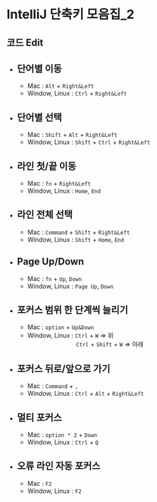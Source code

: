# IntelliJ 단축키 모음집_2

## 코드 Edit

- ## **단어별 이동**

  - Mac : ```Alt``` + ```Right&Left```
  - Window, Linux : ```Ctrl``` + ```Right&Left```


- ## **단어별 선택**

  - Mac : ```Shift``` + ```Alt``` + ```Right&Left```
  - Window, Linux : ```Shift``` + ```Ctrl``` + ```Right&Left```


- ## **라인 첫/끝 이동**

  - Mac : ```fn``` + ```Right&Left```
  - Window, Linux : ```Home```, ```End```


- ## **라인 전체 선택**

  - Mac : ```Command``` + ```Shift``` + ```Right&Left```
  - Window, Linux : ```Shift``` + ```Home```, ```End```


- ## **Page Up/Down**

  - Mac : ```fn``` + ```Up```, ```Down```
  - Window, Linux : ```Page Up```, ```Down```


- ## **포커스 범위 한 단계씩 늘리기**

  - Mac : ```option``` + ```Up&Down```
  - Window, Linux : ```Ctrl``` + ```W``` => 위 <br/>
&nbsp;&nbsp;&nbsp;&nbsp;&nbsp;&nbsp;&nbsp;&nbsp;&nbsp;&nbsp;&nbsp;&nbsp;&nbsp;&nbsp;&nbsp;&nbsp;&nbsp;&nbsp;&nbsp;&nbsp;&nbsp;&nbsp;&nbsp;&nbsp;&nbsp;&nbsp;&nbsp;&nbsp;```Ctrl``` + ```Shift``` + ```W``` => 아래


- ## **포커스 뒤로/앞으로 가기**

  - Mac : ```Command``` + ```,```
  - Window, Linux : ```Ctrl``` + ```Alt``` + ```Right&Left```


- ## **멀티 포커스**

  - Mac : ```option * 2``` + ```Down```
  - Window, Linux : ```Ctrl``` + ```Q```


- ## **오류 라인 자동 포커스**

  - Mac : ```F2```
  - Window, Linux : ```F2```
